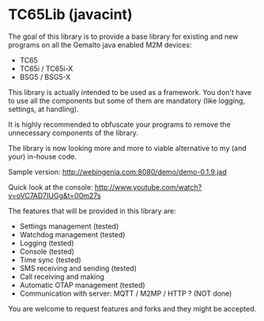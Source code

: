 TC65Lib (javacint)
=======
The goal of this library is to provide a base library for existing and new programs on all the Gemalto java enabled M2M devices:
* TC65
* TC65i / TC65i-X
* BSG5 / BSG5-X

This library is actually intended to be used as a framework. You don't have to use all the components but some of them are mandatory (like logging, settings, at handling).

It is highly recommended to obfuscate your programs to remove the unnecessary components of the library.

The library is now looking more and more to viable alternative to my (and your) in-house code.

Sample version: http://webingenia.com:8080/demo/demo-0.1.9.jad

Quick look at the console: http://www.youtube.com/watch?v=oVC7AD7IUGg&t=00m27s


The features that will be provided in this library are:
- Settings management (tested)
- Watchdog management (tested)
- Logging (tested)
- Console (tested)
- Time sync (tested)
- SMS receiving and sending (tested)
- Call receiving and making
- Automatic OTAP management (tested)
- Communication with server: MQTT / M2MP / HTTP ? (NOT done)

You are welcome to request features and forks and they might be accepted.
